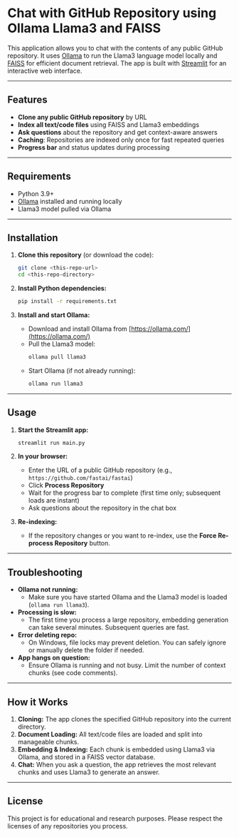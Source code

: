# Chat with GitHub Repository using Ollama Llama3 and FAISS

This application allows you to chat with the contents of any public GitHub repository. It uses [Ollama](https://ollama.com/) to run the Llama3 language model locally and [FAISS](https://github.com/facebookresearch/faiss) for efficient document retrieval. The app is built with [Streamlit](https://streamlit.io/) for an interactive web interface.

---

## Features
- **Clone any public GitHub repository** by URL
- **Index all text/code files** using FAISS and Llama3 embeddings
- **Ask questions** about the repository and get context-aware answers
- **Caching**: Repositories are indexed only once for fast repeated queries
- **Progress bar** and status updates during processing

---

## Requirements
- Python 3.9+
- [Ollama](https://ollama.com/) installed and running locally
- Llama3 model pulled via Ollama

---

## Installation

1. **Clone this repository** (or download the code):
    ```bash
    git clone <this-repo-url>
    cd <this-repo-directory>
    ```

2. **Install Python dependencies:**
    ```bash
    pip install -r requirements.txt
    ```

3. **Install and start Ollama:**
    - Download and install Ollama from [https://ollama.com/](https://ollama.com/)
    - Pull the Llama3 model:
      ```bash
      ollama pull llama3
      ```
    - Start Ollama (if not already running):
      ```bash
      ollama run llama3
      ```

---

## Usage

1. **Start the Streamlit app:**
    ```bash
    streamlit run main.py
    ```

2. **In your browser:**
    - Enter the URL of a public GitHub repository (e.g., `https://github.com/fastai/fastai`)
    - Click **Process Repository**
    - Wait for the progress bar to complete (first time only; subsequent loads are instant)
    - Ask questions about the repository in the chat box

3. **Re-indexing:**
    - If the repository changes or you want to re-index, use the **Force Re-process Repository** button.

---

## Troubleshooting

- **Ollama not running:**
  - Make sure you have started Ollama and the Llama3 model is loaded (`ollama run llama3`).
- **Processing is slow:**
  - The first time you process a large repository, embedding generation can take several minutes. Subsequent queries are fast.
- **Error deleting repo:**
  - On Windows, file locks may prevent deletion. You can safely ignore or manually delete the folder if needed.
- **App hangs on question:**
  - Ensure Ollama is running and not busy. Limit the number of context chunks (see code comments).

---

## How it Works

1. **Cloning:** The app clones the specified GitHub repository into the current directory.
2. **Document Loading:** All text/code files are loaded and split into manageable chunks.
3. **Embedding & Indexing:** Each chunk is embedded using Llama3 via Ollama, and stored in a FAISS vector database.
4. **Chat:** When you ask a question, the app retrieves the most relevant chunks and uses Llama3 to generate an answer.

---

## License
This project is for educational and research purposes. Please respect the licenses of any repositories you process. 